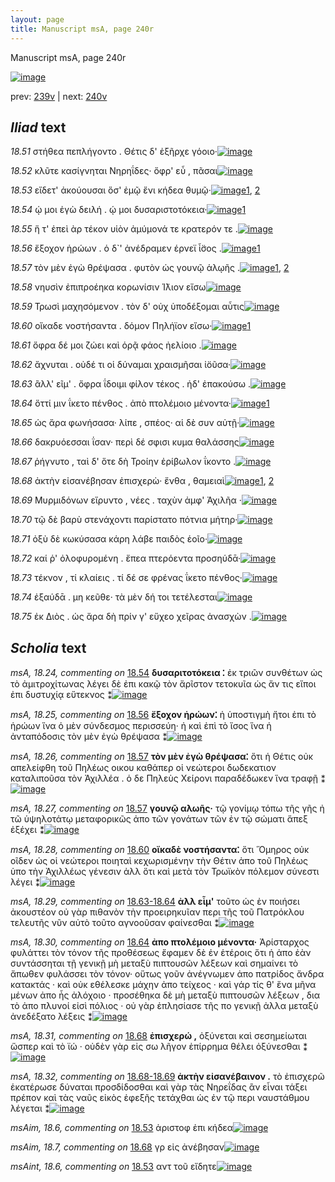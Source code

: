 ```yaml
---
layout: page
title: Manuscript msA, page 240r
---
```


Manuscript msA, page 240r

[![image](http://www.homermultitext.org/iipsrv?OBJ=IIP,1.0&FIF=/project/homer/pyramidal/deepzoom/hmt/vaimg/2017a/VA240RN_0411.tif&WID=100&CVT=JPEG)](http://www.homermultitext.org/ict2/?urn=urn:cite2:hmt:vaimg.2017a:VA240RN_0411)

prev:  [239v](../239v/) | next:  [240v](../240v/)

## *Iliad* text

*18.51* <a id="18.51"/> στήθεα πεπλήγοντο . Θέτις δ' ἐξῆρχε γόοιο·[![image](http://www.homermultitext.org/iipsrv?OBJ=IIP,1.0&FIF=/project/homer/pyramidal/deepzoom/hmt/vaimg/2017a/VA240RN_0411.tif&RGN=0.196,0.1991,0.384,0.0316&WID=1000&CVT=JPEG)](http://www.homermultitext.org/ict2/?urn=urn:cite2:hmt:vaimg.2017a:VA240RN_0411@0.196,0.1991,0.384,0.0316)

*18.52* <a id="18.52"/> κλῦτε κασίγνηται Νηρηΐδες· ὄφρ' εὖ , πᾶσαι[![image](http://www.homermultitext.org/iipsrv?OBJ=IIP,1.0&FIF=/project/homer/pyramidal/deepzoom/hmt/vaimg/2017a/VA240RN_0411.tif&RGN=0.2,0.2194,0.397,0.0316&WID=1000&CVT=JPEG)](http://www.homermultitext.org/ict2/?urn=urn:cite2:hmt:vaimg.2017a:VA240RN_0411@0.2,0.2194,0.397,0.0316)

*18.53* <a id="18.53"/> εἴδετ' ἀκούουσαι ὅσ' ἐμῷ ἔνι κήδεα θυμῷ·[![image](http://www.homermultitext.org/iipsrv?OBJ=IIP,1.0&FIF=/project/homer/pyramidal/deepzoom/hmt/vaimg/2017a/VA240RN_0411.tif&RGN=0.2,0.2419,0.397,0.0263&WID=1000&CVT=JPEG)](http://www.homermultitext.org/ict2/?urn=urn:cite2:hmt:vaimg.2017a:VA240RN_0411@0.2,0.2419,0.397,0.0263)[1](#msAim_18.6), [2](#msAint_18.6)

*18.54* <a id="18.54"/> ῴ μοι ἐγὼ δειλή . ῴ μοι δυσαριστοτόκεια·[![image](http://www.homermultitext.org/iipsrv?OBJ=IIP,1.0&FIF=/project/homer/pyramidal/deepzoom/hmt/vaimg/2017a/VA240RN_0411.tif&RGN=0.201,0.2615,0.369,0.0225&WID=1000&CVT=JPEG)](http://www.homermultitext.org/ict2/?urn=urn:cite2:hmt:vaimg.2017a:VA240RN_0411@0.201,0.2615,0.369,0.0225)[1](#msA_18.24)

*18.55* <a id="18.55"/> ἥ τ' ἐπεὶ ὰρ τέκον υἱὸν ἀμύμονά τε κρατερόν τε .[![image](http://www.homermultitext.org/iipsrv?OBJ=IIP,1.0&FIF=/project/homer/pyramidal/deepzoom/hmt/vaimg/2017a/VA240RN_0411.tif&RGN=0.202,0.2802,0.413,0.024&WID=1000&CVT=JPEG)](http://www.homermultitext.org/ict2/?urn=urn:cite2:hmt:vaimg.2017a:VA240RN_0411@0.202,0.2802,0.413,0.024)

*18.56* <a id="18.56"/> ἔξοχον ἡρώων . ὁ δ`' ἀνέδραμεν έρνεϊ ἶ̈σος .[![image](http://www.homermultitext.org/iipsrv?OBJ=IIP,1.0&FIF=/project/homer/pyramidal/deepzoom/hmt/vaimg/2017a/VA240RN_0411.tif&RGN=0.197,0.299,0.385,0.027&WID=1000&CVT=JPEG)](http://www.homermultitext.org/ict2/?urn=urn:cite2:hmt:vaimg.2017a:VA240RN_0411@0.197,0.299,0.385,0.027)[1](#msA_18.25)

*18.57* <a id="18.57"/> τὸν μὲν ἐγὼ θρέψασα . φυτὸν ὡς γουνῷ ἁλῳῆς .[![image](http://www.homermultitext.org/iipsrv?OBJ=IIP,1.0&FIF=/project/homer/pyramidal/deepzoom/hmt/vaimg/2017a/VA240RN_0411.tif&RGN=0.193,0.3201,0.42,0.027&WID=1000&CVT=JPEG)](http://www.homermultitext.org/ict2/?urn=urn:cite2:hmt:vaimg.2017a:VA240RN_0411@0.193,0.3201,0.42,0.027)[1](#msA_18.26), [2](#msA_18.27)

*18.58* <a id="18.58"/> νηυσὶν ἐπιπροέηκα κορωνίσιν Ί̈λιον εἴσω[![image](http://www.homermultitext.org/iipsrv?OBJ=IIP,1.0&FIF=/project/homer/pyramidal/deepzoom/hmt/vaimg/2017a/VA240RN_0411.tif&RGN=0.2,0.3403,0.382,0.0203&WID=1000&CVT=JPEG)](http://www.homermultitext.org/ict2/?urn=urn:cite2:hmt:vaimg.2017a:VA240RN_0411@0.2,0.3403,0.382,0.0203)

*18.59* <a id="18.59"/> Τρωσὶ μαχησόμενον . τὸν δ' οὐχ ὑποδέξομαι αὖτις[![image](http://www.homermultitext.org/iipsrv?OBJ=IIP,1.0&FIF=/project/homer/pyramidal/deepzoom/hmt/vaimg/2017a/VA240RN_0411.tif&RGN=0.196,0.3584,0.416,0.0255&WID=1000&CVT=JPEG)](http://www.homermultitext.org/ict2/?urn=urn:cite2:hmt:vaimg.2017a:VA240RN_0411@0.196,0.3584,0.416,0.0255)

*18.60* <a id="18.60"/> οἴκαδε νοστήσαντα . δόμον Πηλήϊον εἴσω·[![image](http://www.homermultitext.org/iipsrv?OBJ=IIP,1.0&FIF=/project/homer/pyramidal/deepzoom/hmt/vaimg/2017a/VA240RN_0411.tif&RGN=0.197,0.3749,0.387,0.0255&WID=1000&CVT=JPEG)](http://www.homermultitext.org/ict2/?urn=urn:cite2:hmt:vaimg.2017a:VA240RN_0411@0.197,0.3749,0.387,0.0255)[1](#msA_18.28)

*18.61* <a id="18.61"/> ὄφρα δέ μοι ζώει καὶ ὁρᾷ φάος ἠελίοιο .[![image](http://www.homermultitext.org/iipsrv?OBJ=IIP,1.0&FIF=/project/homer/pyramidal/deepzoom/hmt/vaimg/2017a/VA240RN_0411.tif&RGN=0.186,0.3937,0.387,0.0278&WID=1000&CVT=JPEG)](http://www.homermultitext.org/ict2/?urn=urn:cite2:hmt:vaimg.2017a:VA240RN_0411@0.186,0.3937,0.387,0.0278)

*18.62* <a id="18.62"/> ἄχνυται . οὐδέ τι οἱ δύναμαι χραισμῆσαι ἰ̈οῦσα·[![image](http://www.homermultitext.org/iipsrv?OBJ=IIP,1.0&FIF=/project/homer/pyramidal/deepzoom/hmt/vaimg/2017a/VA240RN_0411.tif&RGN=0.195,0.411,0.418,0.0255&WID=1000&CVT=JPEG)](http://www.homermultitext.org/ict2/?urn=urn:cite2:hmt:vaimg.2017a:VA240RN_0411@0.195,0.411,0.418,0.0255)

*18.63* <a id="18.63"/> ἂλλ' εῖμ' . ὄφρα ΐδοιμι φίλον τέκος . ἠδ' ἐπακούσω .[![image](http://www.homermultitext.org/iipsrv?OBJ=IIP,1.0&FIF=/project/homer/pyramidal/deepzoom/hmt/vaimg/2017a/VA240RN_0411.tif&RGN=0.192,0.4305,0.441,0.0255&WID=1000&CVT=JPEG)](http://www.homermultitext.org/ict2/?urn=urn:cite2:hmt:vaimg.2017a:VA240RN_0411@0.192,0.4305,0.441,0.0255)

*18.64* <a id="18.64"/> ὅττί μιν ΐκετο πένθος . ἀπὸ πτολέμοιο μένοντα·[![image](http://www.homermultitext.org/iipsrv?OBJ=IIP,1.0&FIF=/project/homer/pyramidal/deepzoom/hmt/vaimg/2017a/VA240RN_0411.tif&RGN=0.192,0.4515,0.421,0.0255&WID=1000&CVT=JPEG)](http://www.homermultitext.org/ict2/?urn=urn:cite2:hmt:vaimg.2017a:VA240RN_0411@0.192,0.4515,0.421,0.0255)[1](#msA_18.30)

*18.65* <a id="18.65"/> ὡς ἄρα φωνήσασα· λίπε , σπέος· αἱ δὲ συν αὐτῇ·[![image](http://www.homermultitext.org/iipsrv?OBJ=IIP,1.0&FIF=/project/homer/pyramidal/deepzoom/hmt/vaimg/2017a/VA240RN_0411.tif&RGN=0.187,0.4688,0.427,0.0255&WID=1000&CVT=JPEG)](http://www.homermultitext.org/ict2/?urn=urn:cite2:hmt:vaimg.2017a:VA240RN_0411@0.187,0.4688,0.427,0.0255)

*18.66* <a id="18.66"/> δακρυόεσσαι ΐσαν· περὶ δέ σφισι κυμα θαλάσσης[![image](http://www.homermultitext.org/iipsrv?OBJ=IIP,1.0&FIF=/project/homer/pyramidal/deepzoom/hmt/vaimg/2017a/VA240RN_0411.tif&RGN=0.187,0.4876,0.43,0.027&WID=1000&CVT=JPEG)](http://www.homermultitext.org/ict2/?urn=urn:cite2:hmt:vaimg.2017a:VA240RN_0411@0.187,0.4876,0.43,0.027)

*18.67* <a id="18.67"/> ῥήγνυτο , ταὶ δ' ὅτε δὴ Τροίην ἐρίβωλον ΐκοντο .[![image](http://www.homermultitext.org/iipsrv?OBJ=IIP,1.0&FIF=/project/homer/pyramidal/deepzoom/hmt/vaimg/2017a/VA240RN_0411.tif&RGN=0.191,0.5056,0.414,0.027&WID=1000&CVT=JPEG)](http://www.homermultitext.org/ict2/?urn=urn:cite2:hmt:vaimg.2017a:VA240RN_0411@0.191,0.5056,0.414,0.027)

*18.68* <a id="18.68"/> ἀκτὴν εἰσανέβησαν ἐπισχερὼ· ἔνθα , θαμειαὶ[![image](http://www.homermultitext.org/iipsrv?OBJ=IIP,1.0&FIF=/project/homer/pyramidal/deepzoom/hmt/vaimg/2017a/VA240RN_0411.tif&RGN=0.194,0.5289,0.427,0.0233&WID=1000&CVT=JPEG)](http://www.homermultitext.org/ict2/?urn=urn:cite2:hmt:vaimg.2017a:VA240RN_0411@0.194,0.5289,0.427,0.0233)[1](#msA_18.31), [2](#msAim_18.7)

*18.69* <a id="18.69"/> Μυρμιδόνων εἴρυντο , νέες . ταχὺν ἀμφ' Ἀχιλῆα ·[![image](http://www.homermultitext.org/iipsrv?OBJ=IIP,1.0&FIF=/project/homer/pyramidal/deepzoom/hmt/vaimg/2017a/VA240RN_0411.tif&RGN=0.191,0.547,0.416,0.0233&WID=1000&CVT=JPEG)](http://www.homermultitext.org/ict2/?urn=urn:cite2:hmt:vaimg.2017a:VA240RN_0411@0.191,0.547,0.416,0.0233)

*18.70* <a id="18.70"/> τῷ δὲ βαρὺ στενάχοντι παρίστατο πότνια μήτηρ·[![image](http://www.homermultitext.org/iipsrv?OBJ=IIP,1.0&FIF=/project/homer/pyramidal/deepzoom/hmt/vaimg/2017a/VA240RN_0411.tif&RGN=0.188,0.5657,0.433,0.0263&WID=1000&CVT=JPEG)](http://www.homermultitext.org/ict2/?urn=urn:cite2:hmt:vaimg.2017a:VA240RN_0411@0.188,0.5657,0.433,0.0263)

*18.71* <a id="18.71"/> ὀξὺ δὲ κωκύσασα κάρη λάβε παιδὸς ἑοῖο·[![image](http://www.homermultitext.org/iipsrv?OBJ=IIP,1.0&FIF=/project/homer/pyramidal/deepzoom/hmt/vaimg/2017a/VA240RN_0411.tif&RGN=0.185,0.5823,0.402,0.0285&WID=1000&CVT=JPEG)](http://www.homermultitext.org/ict2/?urn=urn:cite2:hmt:vaimg.2017a:VA240RN_0411@0.185,0.5823,0.402,0.0285)

*18.72* <a id="18.72"/> καί ῥ' ὀλοφυρομένη . ἔπεα πτερόεντα προσηύδᾱ·[![image](http://www.homermultitext.org/iipsrv?OBJ=IIP,1.0&FIF=/project/homer/pyramidal/deepzoom/hmt/vaimg/2017a/VA240RN_0411.tif&RGN=0.184,0.6003,0.449,0.0285&WID=1000&CVT=JPEG)](http://www.homermultitext.org/ict2/?urn=urn:cite2:hmt:vaimg.2017a:VA240RN_0411@0.184,0.6003,0.449,0.0285)

*18.73* <a id="18.73"/> τέκνον , τί κλαίεις . τί δέ σε φρένας ΐκετο πένθος·[![image](http://www.homermultitext.org/iipsrv?OBJ=IIP,1.0&FIF=/project/homer/pyramidal/deepzoom/hmt/vaimg/2017a/VA240RN_0411.tif&RGN=0.182,0.6183,0.449,0.0285&WID=1000&CVT=JPEG)](http://www.homermultitext.org/ict2/?urn=urn:cite2:hmt:vaimg.2017a:VA240RN_0411@0.182,0.6183,0.449,0.0285)

*18.74* <a id="18.74"/> ἐξαύδᾱ . μη κεῦθε· τὰ μὲν δή τοι τετέλεσται[![image](http://www.homermultitext.org/iipsrv?OBJ=IIP,1.0&FIF=/project/homer/pyramidal/deepzoom/hmt/vaimg/2017a/VA240RN_0411.tif&RGN=0.179,0.6386,0.411,0.0285&WID=1000&CVT=JPEG)](http://www.homermultitext.org/ict2/?urn=urn:cite2:hmt:vaimg.2017a:VA240RN_0411@0.179,0.6386,0.411,0.0285)

*18.75* <a id="18.75"/> ἐκ Διὸς . ὡς ἄρα δὴ πρίν γ' εὔχεο χεῖρας ἀνασχὼν .[![image](http://www.homermultitext.org/iipsrv?OBJ=IIP,1.0&FIF=/project/homer/pyramidal/deepzoom/hmt/vaimg/2017a/VA240RN_0411.tif&RGN=0.179,0.6597,0.447,0.0285&WID=1000&CVT=JPEG)](http://www.homermultitext.org/ict2/?urn=urn:cite2:hmt:vaimg.2017a:VA240RN_0411@0.179,0.6597,0.447,0.0285)

## *Scholia* text

*msA, 18.24, commenting on* [18.54](#18.54)  <a id="msA_18.24"/> **δυσαριτοτόκεια ⁚** ἐκ τριῶν συνθέτων ὡς τὸ ἀμιτροχίτωνας λέγει δὲ ἐπι κακῷ τὸν ἄρῖστον τετοκυῖα ὡς ἄν τις εἴποι ἐπι δυστυχίᾳ εὔτεκνος ⁑[![image](http://www.homermultitext.org/iipsrv?OBJ=IIP,1.0&FIF=/project/homer/pyramidal/deepzoom/hmt/vaimg/2017a/VA240RN_0411.tif&RGN=0.607,0.2457,0.204,0.0601&WID=1000&CVT=JPEG)](http://www.homermultitext.org/ict2/?urn=urn:cite2:hmt:vaimg.2017a:VA240RN_0411@0.607,0.2457,0.204,0.0601)

*msA, 18.25, commenting on* [18.56](#18.56)  <a id="msA_18.25"/> **ἔξοχον ἡρώων⁚** ἡ ὑποστιγμὴ ἤτοι ἐπι τὸ ἡρώων ἵνα ὁ μὲν σύνδεσμος περισσεύη· ἠ καὶ ἐπὶ τὸ ἴσος ἵνα ἡ ἀνταπόδοσις τὸν μὲν ἐγὼ θρέψασα ⁑[![image](http://www.homermultitext.org/iipsrv?OBJ=IIP,1.0&FIF=/project/homer/pyramidal/deepzoom/hmt/vaimg/2017a/VA240RN_0411.tif&RGN=0.615,0.3005,0.195,0.0526&WID=1000&CVT=JPEG)](http://www.homermultitext.org/ict2/?urn=urn:cite2:hmt:vaimg.2017a:VA240RN_0411@0.615,0.3005,0.195,0.0526)

*msA, 18.26, commenting on* [18.57](#18.57)  <a id="msA_18.26"/> **τὸν μὲν ἐγὼ θρέψασα⁚** ὅτι ἡ Θέτις οὐκ απελείφθη τοῦ Πηλέως οικου καθάπερ οἱ νεώτεροι δωδεκατιον καταλιποῦσα τὸν Ἀχιλλέα . ὁ δε Πηλεὺς Χείρονι παραδέδωκεν ἵνα τραφῇ ⁑[![image](http://www.homermultitext.org/iipsrv?OBJ=IIP,1.0&FIF=/project/homer/pyramidal/deepzoom/hmt/vaimg/2017a/VA240RN_0411.tif&RGN=0.614,0.3441,0.195,0.0804&WID=1000&CVT=JPEG)](http://www.homermultitext.org/ict2/?urn=urn:cite2:hmt:vaimg.2017a:VA240RN_0411@0.614,0.3441,0.195,0.0804)

*msA, 18.27, commenting on* [18.57](#18.57)  <a id="msA_18.27"/> **γουνῷ αλωῆς·** τῷ γονίμῳ τόπω τῆς γῆς ἠ τῶ ὑψηλοτάτῳ μεταφορικῶς ἀπο τῶν γονάτων τῶν ἐν τῷ σώματι ἅπεξ ἐξέχει ⁑[![image](http://www.homermultitext.org/iipsrv?OBJ=IIP,1.0&FIF=/project/homer/pyramidal/deepzoom/hmt/vaimg/2017a/VA240RN_0411.tif&RGN=0.619,0.4155,0.193,0.0556&WID=1000&CVT=JPEG)](http://www.homermultitext.org/ict2/?urn=urn:cite2:hmt:vaimg.2017a:VA240RN_0411@0.619,0.4155,0.193,0.0556)

*msA, 18.28, commenting on* [18.60](#18.60)  <a id="msA_18.28"/> **οἴκαδὲ νοστήσαντα⁚** ὅτι Ὅμηρος οὐκ οῖδεν ὡς οἱ νεώτεροι ποιηταὶ κεχωρισμένην τὴν Θέτιν ἀπο τοῦ Πηλέως ὑπο τὴν Ἀχιλλέως γένεσιν ἀλλ ὅτι καὶ μετὰ τὸν Τρωϊκὸν πόλεμον σύνεστι λέγει ⁑[![image](http://www.homermultitext.org/iipsrv?OBJ=IIP,1.0&FIF=/project/homer/pyramidal/deepzoom/hmt/vaimg/2017a/VA240RN_0411.tif&RGN=0.62,0.4613,0.193,0.0781&WID=1000&CVT=JPEG)](http://www.homermultitext.org/ict2/?urn=urn:cite2:hmt:vaimg.2017a:VA240RN_0411@0.62,0.4613,0.193,0.0781)

*msA, 18.29, commenting on* [18.63-18.64](#18.63-18.64)  <a id="msA_18.29"/> **ἀλλ εἶμ'** τοῦτο ὡς ἐν ποιήσει ἀκουστέον οὐ γὰρ πιθανὸν τὴν προειρηκυῖαν περι τῆς τοῦ Πατρόκλου τελευτῆς νῦν αὐτὸ τοῦτο αγνοοῦσαν φαίνεσθαι ⁑[![image](http://www.homermultitext.org/iipsrv?OBJ=IIP,1.0&FIF=/project/homer/pyramidal/deepzoom/hmt/vaimg/2017a/VA240RN_0411.tif&RGN=0.622,0.5282,0.187,0.0661&WID=1000&CVT=JPEG)](http://www.homermultitext.org/ict2/?urn=urn:cite2:hmt:vaimg.2017a:VA240RN_0411@0.622,0.5282,0.187,0.0661)

*msA, 18.30, commenting on* [18.64](#18.64)  <a id="msA_18.30"/> **ἀπο πτολέμοιο μένοντα·** Ἀρίσταρχος φυλάττει τὸν τόνον τῆς προθέσεως ἔφαμεν δὲ ἐν ἑτέροις ὅτι ἡ ἀπο ἐὰν συντάσσηται τῇ γενικῇ μὴ μεταξὺ πιπτουσῶν λέξεων καὶ σημαίνει τὸ ἄπωθεν φυλάσσει τὸν τόνον· οὕτως γοῦν ἀνέγνωμεν ἀπο πατρίδος ἄνδρα κατακτάς · καὶ οὐκ εθέλεσκε μάχην ἀπο τείχεος · καὶ γάρ τίς θ' ἕνα μῆνα μένων ἀπο ἧς ἀλόχοιο · προσέθηκα δὲ μὴ μεταξὺ πιπτουσῶν λέξεων , δια τὸ ἀπο πλυνοί εἰσὶ πόλιος · οὐ γὰρ ἐπλησίασε τῆς πo γενικῇ ἀλλα μεταξὺ ἀνεδέξατο λέξεις ⁑[![image](http://www.homermultitext.org/iipsrv?OBJ=IIP,1.0&FIF=/project/homer/pyramidal/deepzoom/hmt/vaimg/2017a/VA240RN_0411.tif&RGN=0.177,0.5845,0.63,0.151&WID=1000&CVT=JPEG)](http://www.homermultitext.org/ict2/?urn=urn:cite2:hmt:vaimg.2017a:VA240RN_0411@0.177,0.5845,0.63,0.151)

*msA, 18.31, commenting on* [18.68](#18.68)  <a id="msA_18.31"/> **ἐπισχερώ ,** ὀξύνεται καὶ σεσημείωται ὥσπερ καὶ τὸ ϊώ · οὐδὲν γὰρ εἰς σω λῆγον ἐπίρρημα θέλει ὀξύνεσθαι ⁑[![image](http://www.homermultitext.org/iipsrv?OBJ=IIP,1.0&FIF=/project/homer/pyramidal/deepzoom/hmt/vaimg/2017a/VA240RN_0411.tif&RGN=0.176,0.7168,0.63,0.0323&WID=1000&CVT=JPEG)](http://www.homermultitext.org/ict2/?urn=urn:cite2:hmt:vaimg.2017a:VA240RN_0411@0.176,0.7168,0.63,0.0323)

*msA, 18.32, commenting on* [18.68-18.69](#18.68-18.69)  <a id="msA_18.32"/> **ἀκτὴν εἰσανέβαινον .** τὸ ἐπισχερῶ ἑκατέρωσε δύναται προσδίδοσθαι καὶ γὰρ τὰς Νηρεΐδας ἂν εἶναι τάξει πρέπον καὶ τὰς ναῦς εἰκὸς ἐφεξῆς τετάχθαι ὡς ἐν τῷ περι ναυστάθμου λέγεται ⁑[![image](http://www.homermultitext.org/iipsrv?OBJ=IIP,1.0&FIF=/project/homer/pyramidal/deepzoom/hmt/vaimg/2017a/VA240RN_0411.tif&RGN=0.176,0.728,0.632,0.0428&WID=1000&CVT=JPEG)](http://www.homermultitext.org/ict2/?urn=urn:cite2:hmt:vaimg.2017a:VA240RN_0411@0.176,0.728,0.632,0.0428)

*msAim, 18.6, commenting on* [18.53](#18.53)  <a id="msAim_18.6"/> ἀριστοφ ἐπι κήδεα[![image](http://www.homermultitext.org/iipsrv?OBJ=IIP,1.0&FIF=/project/homer/pyramidal/deepzoom/hmt/vaimg/2017a/VA240RN_0411.tif&RGN=0.553,0.2374,0.084,0.0218&WID=1000&CVT=JPEG)](http://www.homermultitext.org/ict2/?urn=urn:cite2:hmt:vaimg.2017a:VA240RN_0411@0.553,0.2374,0.084,0.0218)

*msAim, 18.7, commenting on* [18.68](#18.68)  <a id="msAim_18.7"/> γρ εἰς ἀνέβησαν[![image](http://www.homermultitext.org/iipsrv?OBJ=IIP,1.0&FIF=/project/homer/pyramidal/deepzoom/hmt/vaimg/2017a/VA240RN_0411.tif&RGN=0.58,0.5192,0.055,0.0248&WID=1000&CVT=JPEG)](http://www.homermultitext.org/ict2/?urn=urn:cite2:hmt:vaimg.2017a:VA240RN_0411@0.58,0.5192,0.055,0.0248)

*msAint, 18.6, commenting on* [18.53](#18.53)  <a id="msAint_18.6"/> αντ τοῦ εἴδητε[![image](http://www.homermultitext.org/iipsrv?OBJ=IIP,1.0&FIF=/project/homer/pyramidal/deepzoom/hmt/vaimg/2017a/VA240RN_0411.tif&RGN=0.14,0.2427,0.058,0.0195&WID=1000&CVT=JPEG)](http://www.homermultitext.org/ict2/?urn=urn:cite2:hmt:vaimg.2017a:VA240RN_0411@0.14,0.2427,0.058,0.0195)